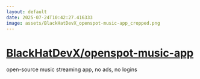 ```yaml
---
layout: default
date: 2025-07-24T10:42:27.416333
image: assets/BlackHatDevX_openspot-music-app_cropped.png
---
```


# [BlackHatDevX/openspot-music-app](https://github.com/BlackHatDevX/openspot-music-app)

open-source music streaming app, no ads, no logins
